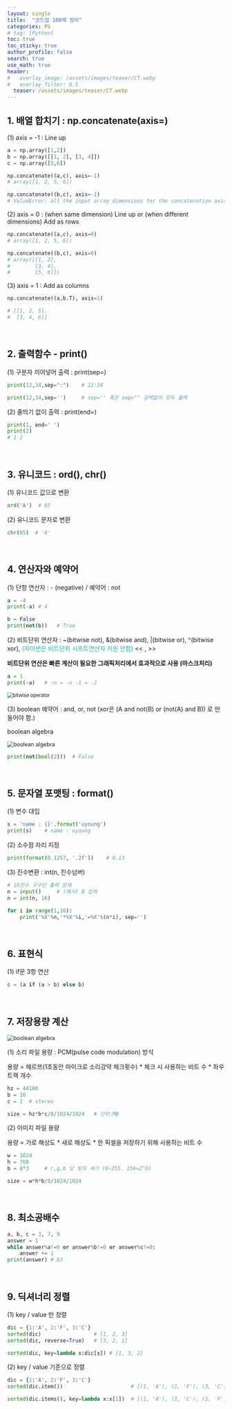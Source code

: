 ```yaml
---
layout: single  
title:  "코드업 100제 정리"
categories: PS
# tag: [Python]
toc: true
toc_sticky: true
author_profile: false
search: true
use_math: true
header:
#   overlay_image: /assets/images/teaser/CT.webp
#   overlay_filter: 0.5
  teaser: /assets/images/teaser/CT.webp
---
```


## 1. 배열 합치기 : np.concatenate(axis=)

(1) axis = -1 : Line up <br/>


```python
a = np.array([1,2])
b = np.array([[1, 2], [3, 4]])
c = np.array([5,6])

np.concatenate((a,c), axis=-1)
# array([1, 2, 5, 6])

np.concatenate((b,c), axis=-1)
# ValueError: all the input array dimensions for the concatenation axis must match exactly
```

(2) axis = 0 : (when same dimension) Line up  or (when different dimensions) Add as rows <br/>


```python
np.concatenate((a,c), axis=0)
# array([1, 2, 5, 6])

np.concatenate((b,c), axis=0)
# array([[1, 2],
#        [3, 4],
#        [5, 6]])
```
(3) axis = 1 : Add as columns <br/>


```python
np.concatenate((a,b.T), axis=1)

# [[1, 2, 5],
#  [3, 4, 6]]
```
<br/>

## 2. 출력함수 - print()
(1) 구분자 끼어넣어 출력 : print(sep=) <br/>
```python
print(12,34,sep=":")    # 12:34

print(12,34,sep='')     # sep='' 혹은 sep="" 공백없이 모두 출력
```

(2) 줄띄기 없이 출력 : print(end=)
```python
print(1, end=' ')
print(2)
# 1 2
```
<br/>

## 3. 유니코드 : ord(), chr()
(1) 유니코드 값으로 변환 <br/>
```python
ord('A')  # 65
```
(2) 유니코드 문자로 변환 <br/>
```python
chr(65)  # 'A'
```
<br/>

## 4. 연산자와 예약어
(1) 단항 연산자 : - (negative) / 예약어 : not
```python
a = -4
print(-a) # 4

b = False
print(not(b))   # True
```
(2) 비트단위 연산자 : ~(bitwise not), &(bitwise and), |(bitwise or), ^(bitwise xor), <span style="color:lightseagreen"> (파이썬은 비트단위 시프트연산자 지원 안함)</span> << , >>

**비트단위 연산은 빠른 계산이 필요한 그래픽처리에서 효과적으로 사용 (마스크처리)**

```python
a = 1
print(~a)   # ~n = -n -1 = -2
```
<img src="/assets/images/2023-01-10-codeup/bitwise.png" alt="bitwise operator" style="zoom: 80%;" />

(3) boolean 예약어 : and, or, not (xor은 (A and not(B) or (not(A) and B)) 로 만들어야 함.)

boolean algebra

<img src="/assets/images/2023-01-10-codeup/bool.png" alt="boolean algebra" style="zoom: 90%;" />

```python
print(not(bool(2)))  # False
```
<br/>

## 5. 문자열 포맷팅 : format()
(1) 변수 대입
```python
s = 'name : {}'.format('uyoung')    
print(s)    # name : uyoung
```


(2) 소수점 자리 지정
```python
print(format(0.1257, '.2f'))    # 0.13
```

(3) 진수변환 : int(n, 진수넘버)
```python
# 16진수 구구단 출력 문제
n = input()     # (예시) B 입력
n = int(n, 16)

for i in range(1,16):
    print('%X'%n,'*%X'%i,'=%X'%(n*i), sep='')
```
<br/>

## 6. 표현식
(1) if문 3항 연산
```python
c = (a if (a > b) else b)
```
<br/>

## 7. 저장용량 계산
<img src="/assets/images/2023-01-10-codeup/bool.png" alt="boolean algebra" style="zoom: 90%;" />

(1) 소리 파일 용량 : PCM(pulse code modulation) 방식

용량 = 헤르쯔(1초동안 마이크로 소리강약 체크횟수) * 체크 시 사용하는 비트 수 * 좌우 트랙 개수
```python
hz = 44100
b = 16
c = 2  # stereo

size = hz*b*c/8/1024/1024   # 단위:MB
```

(2) 이미지 파일 용량

용량 = 가로 해상도 * 새로 해상도 * 한 픽셀을 저장하기 위해 사용하는 비트 수
```python
w = 1024
h = 768
b = 8*3     # r,g,b 당 빛의 세기 (0~255. 256=2^8)

size = w*h*b/8/1024/1024
```
<br/>

## 8. 최소공배수
```python
a, b, c = 3, 7, 9
answer = 1
while answer%a!=0 or answer%b!=0 or answer%c!=0:
    answer += 1
print(answer) # 63 
```
<br/>

## 9. 딕셔너리 정렬

(1) key / value 만 정렬
```python
dic = {1:'A', 2:'F', 3:'C'}
sorted(dic)                 # [1, 2, 3]
sorted(dic, reverse=True)   # [3, 2, 1]

sorted(dic, key=lambda x:dic[x]) # [1, 3, 2]
```

(2) key / value 기준으로 정렬
```python
dic = {1:'A', 2:'F', 3:'C'}
sorted(dic.item())                      # [(1, 'A'), (2, 'F'), (3, 'C')]

sorted(dic.items(), key=lambda x:x[1])  # [(1, 'A'), (3, 'C'), (2, 'F')]
```
<br/>

